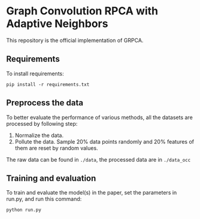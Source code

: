 # Graph Convolution RPCA with Adaptive Neighbors

This repository is the official implementation of GRPCA. 

## Requirements

To install requirements:

```setup
pip install -r requirements.txt
```

## Preprocess the data
To better evaluate the performance of various methods, all the datasets are processed by following step:
1) Normalize the data.
2) Pollute the data. Sample 20% data points randomly and 20% features of them are reset by random values.

The raw data can be found in `./data`, the processed data are in `./data_occ`


## Training and evaluation

To train and evaluate the model(s) in the paper, set the parameters in run.py, and run this command:

```train
python run.py
```